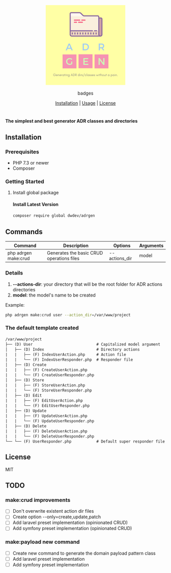 <p align="center">
  <img
    width="250"
    src="adrgen.png"
    alt="Starship – Cross-shell prompt"
  />
</p>

<p align="center">
  badges
</p>

<p align="center">
  <a href="#installation">Installation</a>
  |
  <a href="#usage">Usage</a>
  |
  <a href="#license">License</a>
</p>

<h1></h1>

**The simplest and best generator ADR classes and directories**

<a name="installation"></a>

## Installation

### Prerequisites

- PHP 7.3 or newer
- Composer

### Getting Started

1. Install global package

   #### Install Latest Version
   ```sh
   composer require global dwdev/adrgen
   ```

<a name="usage"></a>

## Commands

| Command                 | Description                                | Options                    | Arguments  |
| ------------------------| ------------------------------------------ | ---------------------------| -----------|
| php adrgen make:crud    | Generates the basic CRUD operations files  | --actions_dir              | model      |

### Details
1. **--actions-dir**: your directory that will be the root folder for ADR actions directories
2. **model**: the model's name to be created

Example:
```sh
php adrgen make:crud user --action_dir=/var/www/project
```

### The default template created

    /var/www/project
    ├── (D) User                            # Capitalized model argument
    │   ├── (D) Index                       # Directory actions
    |   |   ├── (F) IndexUserAction.php     # Action file
    |   |   └── (F) IndexUserResponder.php  # Responder file
    │   ├── (D) Create
    |   |   ├── (F) CreateUserAction.php
    |   |   └── (F) CreateUserResponder.php
    │   ├── (D) Store
    |   |   ├── (F) StoreUserAction.php
    |   |   └── (F) StoreUserResponder.php
    │   ├── (D) Edit
    |   |   ├── (F) EditUserAction.php
    |   |   └── (F) EditUserResponder.php
    │   ├── (D) Update
    |   |   ├── (F) UpdateUserAction.php
    |   |   └── (F) UpdateUserResponder.php
    │   ├── (D) Delete
    |   |   ├── (F) DeleteUserAction.php
    |   |   └── (F) DeleteUserResponder.php
    └── └── (F) UserResponder.php           # Default super responder file

<a name="license"></a>

## License

MIT

## TODO
### make:crud improvements
- [ ] Don't overwrite existent action dir files
- [ ] Create option --only=create,update,patch
- [ ] Add laravel preset implementation (opinionated CRUD)
- [ ] Add symfony preset implementation (opinionated CRUD)

### make:payload new command
- [ ] Create new command to generate the domain payload pattern class
- [ ] Add laravel preset implementation
- [ ] Add symfony preset implementation
